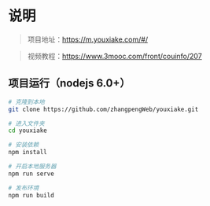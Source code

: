 # 说明

>  项目地址：https://m.youxiake.com/#/

>  视频教程：https://www.3mooc.com/front/couinfo/207


## 项目运行（nodejs 6.0+）
``` bash
# 克隆到本地
git clone https://github.com/zhangpengWeb/youxiake.git

# 进入文件夹
cd youxiake

# 安装依赖
npm install

# 开启本地服务器
npm run serve

# 发布环境
npm run build
```